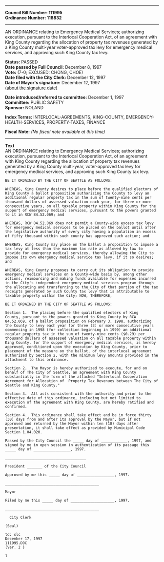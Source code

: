 * * * * *  
  
**Council Bill Number: [](#h0)[](#h2)111995**   
**Ordinance Number: 118832**  
  
* * * * *  
  
AN ORDINANCE relating to Emergency Medical Services; authorizing execution, pursuant to the Interlocal Cooperation Act, of an agreement with King County regarding the allocation of property tax revenues generated by a King County multi-year voter-approved tax levy for emergency medical services, and approving such King County tax levy.  
  
**Status:** PASSED   
**Date passed by Full Council:** December 8, 1997   
**Vote:** (7-0; EXCUSED: CHONG, CHOE)   
**Date filed with the City Clerk:** December 12, 1997   
**Date of Mayor's signature:** December 12, 1997   
[(about the signature date)](/~public/approvaldate.htm)   
  
  
**Date introduced/referred to committee:** December 1, 1997   
**Committee:** PUBLIC SAFETY   
**Sponsor:** NOLAND   
  
**Index Terms:** INTERLOCAL-AGREEMENTS, KING-COUNTY, EMERGENCY-HEALTH-SERVICES, PROPERTY-TAXES, FINANCE  
  
**Fiscal Note:** *(No fiscal note available at this time)*  
  
* * * * *  
  
**Text**  
    AN ORDINANCE relating to Emergency Medical Services; authorizing  
    execution, pursuant to the Interlocal Cooperation Act, of an agreement  
    with King County regarding the allocation of property tax revenues  
    generated by a King County multi-year, voter-approved tax levy for  
    emergency medical services, and approving such King County tax levy.  
  
    BE IT ORDAINED BY THE CITY OF SEATTLE AS FOLLOWS:  
  
    WHEREAS, King County desires to place before the qualified electors of  
    King County a ballot proposition authorizing the County to levy an  
    additional regular property tax in the sum of twenty-nine cents per  
    thousand dollars of assessed valuation each year, for three or more  
    consecutive years, on all taxable property within King County for the  
    support of emergency medical services, pursuant to the powers granted  
    to it in RCW 84.52.069; and  
  
    WHEREAS, RCW 84.52.069 does not permit a County-wide excess tax levy  
    for emergency medical services to be placed on the ballot until after  
    the legislative authority of every city having a population in excess  
    of fifty thousand within such county has approved such action; and  
  
    WHEREAS, King County may place on the ballot a proposition to impose a  
    tax levy at less than the maximum tax rate as allowed by law to  
    provide for emergency medical services, thereby allowing the City to  
    impose its own emergency medical service tax levy, if it so desires;  
    and  
  
    WHEREAS, King County proposes to carry out its obligation to provide  
    emergency medical services on a County-wide basis by, among other  
    actions, reimbursing and making funds available for expenses incurred  
    in the City's independent emergency medical services program through  
    the allocating and transferring to the City of that portion of the tax  
    receipts generated by such County tax levy that is attributable to  
    taxable property within the City; NOW, THEREFORE,  
  
    BE IT ORDAINED BY THE CITY OF SEATTLE AS FOLLOWS:  
  
    Section 1.  The placing before the qualified electors of King  
    County, pursuant to the powers granted to King County by RCW  
    84.52.069, of a ballot proposition on February 3, 1998, authorizing  
    the County to levy each year for three (3) or more consecutive years  
    commencing in 1998 (for collection beginning in 1999) an additional  
    regular property tax in the sum of twenty-nine cents ($0.29) per  
    thousand dollars of assessed valuation on all taxable property within  
    King County, for the support of emergency medical services, is hereby  
    approved, conditioned upon the execution by King County, prior to  
    placement of the measure on the ballot, of the interlocal agreement  
    authorized by Section 2, with the minimum levy amounts provided in the  
    attachment to this ordinance.  
  
    Section 2.  The Mayor is hereby authorized to execute, for and on  
    behalf of The City of Seattle, an agreement with King County  
    substantially in the form of the attached "Interlocal Cooperation  
    Agreement for Allocation of  Property Tax Revenues between The City of  
    Seattle and King County."  
  
    Section 3.  All acts consistent with the authority and prior to the  
    effective date of this ordinance, including but not limited to  
    execution of the agreement with King County, are hereby ratified and  
    confirmed.  
  
    Section 4.  This ordinance shall take effect and be in force thirty  
    (30) days from and after its approval by the Mayor, but if not  
    approved and returned by the Mayor within ten (10) days after  
    presentation, it shall take effect as provided by Municipal Code  
    Section 1.04.020.  
  
    Passed by the City Council the _____ day of ____________, 1997, and  
    signed by me in open session in authentication of its passage this  
    _____ day of _________________, 1997.  
  
    _____________________________________  
  
    President _______ of the City Council  
  
    Approved by me this _____ day of _________________, 1997.  
  
    ___________________________________________  
  
    Mayor  
  
    Filed by me this _____ day of ____________________, 1997.  
  
    ___________________________________________  
  
      City Clerk  
  
    (Seal)  
  
    td: slc  
    December 17, 1997  
    111995.DOC  
    (Ver. 2 )  
  
    1  
